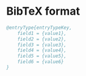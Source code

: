# BibTeX format 

```bibtex
@entryType{entryTypeKey,
	field1 = {value1},
	field2 = {value2},
	field3 = {value3},
	field4 = {value4},
	field5 = {value5},
	field6 = {value6}
}
```

